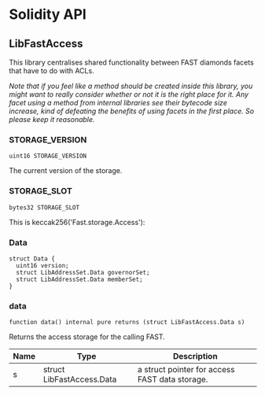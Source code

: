 # Solidity API

## LibFastAccess

This library centralises shared functionality between FAST diamonds facets that have to do with ACLs.

_Note that if you feel like a method should be created inside this library, you might want to really consider
whether or not it is the right place for it. Any facet using a method from internal libraries see their bytecode
size increase, kind of defeating the benefits of using facets in the first place. So please keep it reasonable._

### STORAGE_VERSION

```solidity
uint16 STORAGE_VERSION
```

The current version of the storage.

### STORAGE_SLOT

```solidity
bytes32 STORAGE_SLOT
```

This is keccak256('Fast.storage.Access'):

### Data

```solidity
struct Data {
  uint16 version;
  struct LibAddressSet.Data governorSet;
  struct LibAddressSet.Data memberSet;
}
```

### data

```solidity
function data() internal pure returns (struct LibFastAccess.Data s)
```

Returns the access storage for the calling FAST.

| Name | Type | Description |
| ---- | ---- | ----------- |
| s | struct LibFastAccess.Data | a struct pointer for access FAST data storage. |

